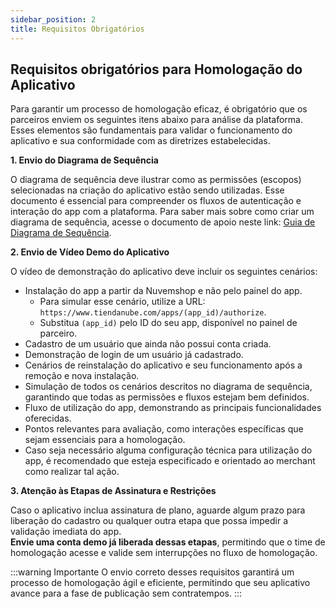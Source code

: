 ```yaml
---
sidebar_position: 2
title: Requisitos Obrigatórios
---
```


## Requisitos obrigatórios para Homologação do Aplicativo

Para garantir um processo de homologação eficaz, é obrigatório que os parceiros enviem os seguintes itens abaixo para análise da plataforma. Esses elementos são fundamentais para validar o funcionamento do aplicativo e sua conformidade com as diretrizes estabelecidas.

**1. Envio do Diagrama de Sequência**

O diagrama de sequência deve ilustrar como as permissões (escopos) selecionadas na criação do aplicativo estão sendo utilizadas.
Esse documento é essencial para compreender os fluxos de autenticação e interação do app com a plataforma.
Para saber mais sobre como criar um diagrama de sequência, acesse o documento de apoio neste link: <a href="https://docs.google.com/document/d/1MFpRkSTDF2hPrvITL5H0Vw9NyT9c_Pm1cq7Gsf73LmM/edit" target="_blank">Guia de Diagrama de Sequência</a>. 


**2. Envio de Vídeo Demo do Aplicativo**

O vídeo de demonstração do aplicativo deve incluir os seguintes cenários:

* Instalação do app a partir da Nuvemshop e não pelo painel do app.
    * Para simular esse cenário, utilize a URL: `https://www.tiendanube.com/apps/(app_id)/authorize`.
    * Substitua `(app_id)` pelo ID do seu app, disponível no painel de parceiro.
* Cadastro de um usuário que ainda não possui conta criada.
* Demonstração de login de um usuário já cadastrado.
* Cenários de reinstalação do aplicativo e seu funcionamento após a remoção e nova instalação.
* Simulação de todos os cenários descritos no diagrama de sequência, garantindo que todas as permissões e fluxos estejam bem definidos.
* Fluxo de utilização do app, demonstrando as principais funcionalidades oferecidas.
* Pontos relevantes para avaliação, como interações específicas que sejam essenciais para a homologação.
* Caso seja necessário alguma configuração técnica para utilização do app, é recomendado que esteja especificado e orientado ao merchant como realizar tal ação.

**3. Atenção às Etapas de Assinatura e Restrições**

Caso o aplicativo inclua assinatura de plano, aguarde algum prazo para liberação do cadastro ou qualquer outra etapa que possa impedir a validação imediata do app. <br/>
**Envie uma conta demo já liberada dessas etapas**, permitindo que o time de homologação acesse e valide sem interrupções no fluxo de homologação.

:::warning Importante
O envio correto desses requisitos garantirá um processo de homologação ágil e eficiente, permitindo que seu aplicativo avance para a fase de publicação sem contratempos.
:::

<br/>